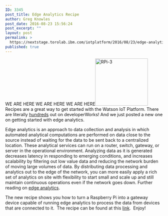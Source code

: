 ```yaml
---
ID: 3345
post_title: Edge Analytics Recipe
author: Greg Knowles
post_date: 2016-08-23 15:56:24
post_excerpt: ""
layout: post
permalink: >
  https://nextstage.torolab.ibm.com/iotplatform/2016/08/23/edge-analytics-recipe/
published: true
---
```

<p>WE ARE HERE WE ARE HERE WE ARE HERE<img src="http://nextstage.torolab.ibm.com/iotplatform/wp-content/uploads/sites/24/2016/08/RPi-31-300x269.jpg" alt="RPi-3" width="168" height="151" class="  wp-image-3349 alignleft" />Recipes are a great way to get started with the Watson IoT Platform. There are literally <a href="https://nextstage.torolab.ibm.com/recipes/" target="_blank">hundreds</a> out on developerWorks! And we just posted a new one on getting started with edge analytics.</p>

<p>Edge analytics is an approach to data collection and analysis in which automated analytical computations are performed on data close to the source instead of waiting for the data to be sent back to a centralized location. These analytical services can run on a router, switch, gateway, or server in the operational environment. Analyzing data as it is generated decreases latency in responding to emerging conditions, and increases scalability by filtering out low value data and reducing the network burden of moving large volumes of data. By distributing data processing and analytics out to the edge of the network, you can more easily apply a rich set of analytics on site with flexibility to start small and scale up and still maintain continuous operations even if the network goes down.  Further reading on <a href="https://nextstage.torolab.ibm.com/iotplatform/2016/08/03/introducing-edge-analytics/" target="_blank">edge analytics</a>.</p>

<p>The new recipe shows you how to turn a Raspberry Pi into a gateway device capable of running edge analytics to process the data from devices that are connected to it.  The recipe can be found at this <a href="https://nextstage.torolab.ibm.com/recipes/tutorials/getting-started-with-edge-analytics-in-watson-iot-platform/" target="_blank">link</a>.  Enjoy!</p>